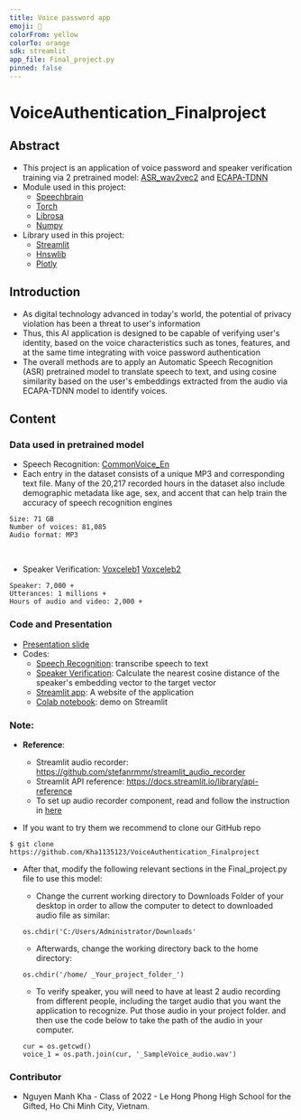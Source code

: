 ```yaml
---
title: Voice password app
emoji: 🤗
colorFrom: yellow
colorTo: orange
sdk: streamlit
app_file: Final_project.py
pinned: false
---
```


# VoiceAuthentication_Finalproject

## Abstract

- This project is an application of voice password and speaker verification training via 2 pretrained model: [ASR_wav2vec2](https://huggingface.co/speechbrain/asr-wav2vec2-commonvoice-en) and [ECAPA-TDNN](https://huggingface.co/speechbrain/spkrec-ecapa-voxceleb)
- Module used in this project: 
	- [Speechbrain](https://speechbrain.github.io/)
	- [Torch](https://pytorch.org/)
	- [Librosa](https://librosa.org/)
	- [Numpy](https://numpy.org/)
- Library used in this project:
    - [Streamlit](https://streamlit.io/)
    - [Hnswlib](https://github.com/nmslib/hnswlib)
    - [Plotly](https://plotly.com/python/)


## Introduction
- As digital technology advanced in today's world, the potential of privacy violation has been a threat to user's information
- Thus, this AI application is designed to be capable of verifying user's identity, based on the voice characteristics such as tones, features, and at the same time integrating with voice password authentication
- The overall methods are to apply an Automatic Speech Recognition (ASR) pretrained model to translate speech to text, and using cosine similarity based on the user's embeddings extracted from the audio via ECAPA-TDNN model to identify voices. 

## Content
### Data used in pretrained model
- Speech Recognition: [CommonVoice_En](https://commonvoice.mozilla.org/en/datasets)
- Each entry in the dataset consists of a unique MP3 and corresponding text file. Many of the 20,217 recorded hours in the dataset also include demographic metadata like age, sex, and accent that can help train the accuracy of speech recognition engines

```
Size: 71 GB
Number of voices: 81,085
Audio format: MP3
```
<br>

- Speaker Verification: [Voxceleb1](https://www.robots.ox.ac.uk/~vgg/data/voxceleb/vox1.html) [Voxceleb2](https://www.robots.ox.ac.uk/~vgg/data/voxceleb/vox2.html)

```
Speaker: 7,000 +
Utterances: 1 millions +
Hours of audio and video: 2,000 +
```

### Code and Presentation
- [Presentation slide](https://hackmd.io/@Kha/ry3VnpVK9#/)
- Codes: 
	- [Speech Recognition](https://github.com/Kha1135123/VoiceAuthentication_Finalproject/blob/master/Final_project.py): transcribe speech to text
	- [Speaker Verification](https://github.com/Kha1135123/VoiceAuthentication_Finalproject/blob/master/Final_project.py): Calculate the nearest cosine distance of the speaker's embedding vector to the target vector
	- [Streamlit app](https://share.streamlit.io/kha1135123/voiceauthentication_finalproject/Final_project.py): A website of the application
	- [Colab notebook](https://colab.research.google.com/drive/1uFdeMSDSDskEbmjGeldM1qVgpD6FsdFd?hl=vi&fbclid=IwAR0Wsj_-tFxCIA2lLQDjz1_5Lls0wGF2AkK7zoBca3ZzuEz7RpEY1M5zpoY#scrollTo=ouLK513yoYK1): demo on Streamlit
	
### Note: 
- **Reference**:

     - Streamlit audio recorder: https://github.com/stefanrmmr/streamlit_audio_recorder 
     - Streamlit API reference: https://docs.streamlit.io/library/api-reference
     - To set up audio recorder component, read and follow the instruction in [here](https://github.com/stefanrmmr/streamlit_audio_recorder#readme)  
- If you want to try them we recommend to clone our GitHub repo
```
$ git clone https://github.com/Kha1135123/VoiceAuthentication_Finalproject
```       
- After that, modify the following relevant sections in the Final_project.py file to use this model:

    - Change the current working directory to Downloads Folder of your desktop in order to allow the computer to detect to downloaded audio file as similar:
    ```
    os.chdir('C:/Users/Administrator/Downloads'
    ```
    - Afterwards, change the working directory back to the home directory:
    ```
    os.chdir('/home/ _Your_project_folder_')
    ```    
    - To verify speaker, you will need to have at least 2 audio recording from different people, including the target audio that you want the application to recognize. Put those audio in your project folder. and then use the code below to take the path of the audio in your computer.
    ```
    cur = os.getcwd()
    voice_1 = os.path.join(cur, '_SampleVoice_audio.wav')
    ```
### Contributor
- Nguyen Manh Kha - Class of 2022 - Le Hong Phong High School for the Gifted,
  Ho Chi Minh City, Vietnam.

